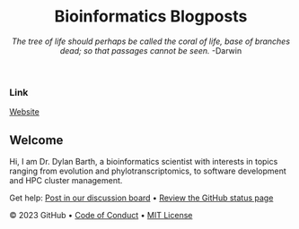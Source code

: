 <header>

<!--
  <<< Author notes: Course header >>>
  Include a 1280×640 image, course title in sentence case, and a concise description in emphasis.
  In your repository settings: enable template repository, add your 1280×640 social image, auto delete head branches.
  Add your open source license, GitHub uses MIT license.
-->

# Bioinformatics Blogposts

_The tree of life should perhaps be called the coral of life, base of branches dead; so that passages cannot be seen._
-Darwin

</header>


### Link
 [Website](https://dylan-unlv.github.io/blogs/)

<!--
  <<< Author notes: Course start >>>
  Include start button, a note about Actions minutes,
  and tell the learner why they should take the course.
-->

## Welcome

Hi, I am Dr. Dylan Barth, a bioinformatics scientist with interests in topics ranging from evolution and phylotranscriptomics, to software development and HPC cluster management. 





Get help: [Post in our discussion board](https://github.com/orgs/skills/discussions/categories/github-pages) &bull; [Review the GitHub status page](https://www.githubstatus.com/)

&copy; 2023 GitHub &bull; [Code of Conduct](https://www.contributor-covenant.org/version/2/1/code_of_conduct/code_of_conduct.md) &bull; [MIT License](https://gh.io/mit)

</footer>

